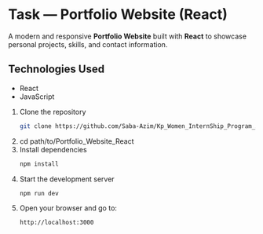 # Task — Portfolio Website (React)

A modern and responsive **Portfolio Website** built with **React** to showcase personal projects, skills, and contact information.  

## Technologies Used
- React
- JavaScript

1. Clone the repository  
   ```bash
   git clone https://github.com/Saba-Azim/Kp_Women_InternShip_Program_Assesments.git
2. cd path/to/Portfolio_Website_React
3. Install dependencies
   ```bash
   npm install
4. Start the development server
   ```bash
   npm run dev
5. Open your browser and go to:
   ```bash
   http://localhost:3000

